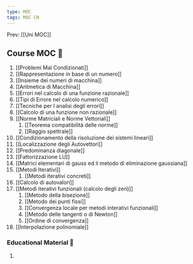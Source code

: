 ```yaml
---
type: MOC 
tags: MOC CN
---
```


Prev: [[Uni MOC]]

## Course MOC  📒
1. [[Problemi Mal Condizionati]]
2. [[Rappresentazione in base di un numero]]
3. [[Insieme dei numeri di macchina]]
4. [[Aritmetica di Macchina]]
5. [[Errori nel calcolo di una funzione razionale]]
6. [[Tipi di Errore nel calcolo numerico]]
7. [[Tecniche per l analisi degli errori]]
8. [[Calcolo di una funzione non razionale]]
9. [[Norme Matriciali e Norme Vettoriali]]
	1. [[Teorema compatibilità delle norme]]
	2. [[Raggio spettrale]]
10. [[Condizionamento della risoluzione dei sistemi lineari]]
11. [[Localizzazione degli Autovettori]]
12. [[Predominanza diagonale]]
13. [[Fattorizzazione LU]]
14. [[Matrici elementari di gauss ed il metodo di eliminazione gaussiana]]
15. [[Metodi Iterativi]]
	1. [[Metodi iterativi concreti]]
16. [[Calcolo di autovalori]]
17. [[Metodi iterativi funzionali (calcolo degli zeri)]]
	1. [[Metodo della bisezione]]
	2. [[Metodo dei punti fissi]]
	3. [[Convergenza locale per metodi interativi funzionali]]
	4. [[Metodo delle tangenti o di Newton]]
	5. [[Ordine di convergenza]]
18. [[Interpolazione polinomiale]]




### Educational Material 🧱
1. 



